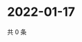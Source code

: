 # 2022-01-17

共 0 条

<!-- BEGIN WEIBO -->
<!-- 最后更新时间 Mon Jan 17 2022 19:00:38 GMT+0800 (China Standard Time) -->

<!-- END WEIBO -->
